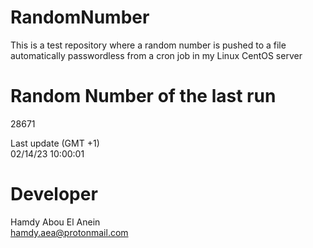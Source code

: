 # RandomNumber    
This is a test repository where a random number is pushed to a file automatically passwordless from a cron job in my Linux CentOS server    
# Random Number of the last run   
28671
      
Last update (GMT +1)    
02/14/23 10:00:01
# Developer    
Hamdy Abou El Anein   
hamdy.aea@protonmail.com
